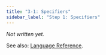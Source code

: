 ```yaml
---
title: "3-1: Specifiers"
sidebar_label: "Step 1: Specifiers"
---
```


_Not written yet._

See also: [Language Reference](../ref/specifiers).
